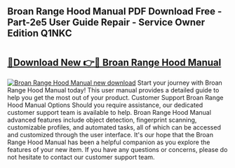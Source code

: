 ## Broan Range Hood Manual PDF Download Free - Part-2e5 User Guide Repair - Service Owner Edition Q1NKC

# <h2><a href="http://bc43923.oget.top/?id=Broan+Range+Hood+Manual">🔗Download New 👉🔴 Broan Range Hood Manual</a></h2>

[![Broan Range Hood Manual new download](https://i.imgur.com/5g1atiW.png)](http://bc43923.oget.top/?id=Broan+Range+Hood+Manual)
Start your journey with Broan Range Hood Manual today! This user manual provides a detailed guide to help you get the most out of your product. Customer Support Broan Range Hood Manual Options Should you require assistance, our dedicated customer support team is available to help. Broan Range Hood Manual advanced features include object detection, fingerprint scanning, customizable profiles, and automated tasks, all of which can be accessed and customized through the user interface. It's our hope that the Broan Range Hood Manual has been a helpful companion as you explore the features of your new item. If you have any questions or concerns, please do not hesitate to contact our customer support team.
